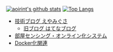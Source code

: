 [![aoirint's github stats](https://github-readme-stats.vercel.app/api?username=aoirint&count_private=true)](https://github.com/anuraghazra/github-readme-stats)
[![Top Langs](https://github-readme-stats.vercel.app/api/top-langs/?username=aoirint&langs_count=8&layout=compact)](https://github.com/anuraghazra/github-readme-stats)

- [技術ブログ えやみぐさ](https://blog.aoirint.com/)
  - [旧ブログ はてなブログ](https://aoirint.hatenablog.com/)
- [部屋センシング・オンライン化システム](https://github.com/aoirint/RoomSystem)
- [Docker化関連](https://github.com/aoirint/Dockernize)

<!--
### Hi there 👋

**aoirint/aoirint** is a ✨ _special_ ✨ repository because its `README.md` (this file) appears on your GitHub profile.

Here are some ideas to get you started:

- 🔭 I’m currently working on ...
- 🌱 I’m currently learning ...
- 👯 I’m looking to collaborate on ...
- 🤔 I’m looking for help with ...
- 💬 Ask me about ...
- 📫 How to reach me: ...
- 😄 Pronouns: ...
- ⚡ Fun fact: ...
-->
